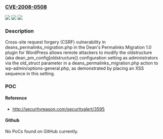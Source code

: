 ### [CVE-2008-0508](https://cve.mitre.org/cgi-bin/cvename.cgi?name=CVE-2008-0508)
![](https://img.shields.io/static/v1?label=Product&message=n%2Fa&color=blue)
![](https://img.shields.io/static/v1?label=Version&message=n%2Fa&color=blue)
![](https://img.shields.io/static/v1?label=Vulnerability&message=n%2Fa&color=brighgreen)

### Description

Cross-site request forgery (CSRF) vulnerability in deans_permalinks_migration.php in the Dean's Permalinks Migration 1.0 plugin for WordPress allows remote attackers to modify the oldstructure (aka dean_pm_config[oldstructure]) configuration setting as administrators via the old_struct parameter in a deans_permalinks_migration.php action to wp-admin/options-general.php, as demonstrated by placing an XSS sequence in this setting.

### POC

#### Reference
- http://securityreason.com/securityalert/3595

#### Github
No PoCs found on GitHub currently.

